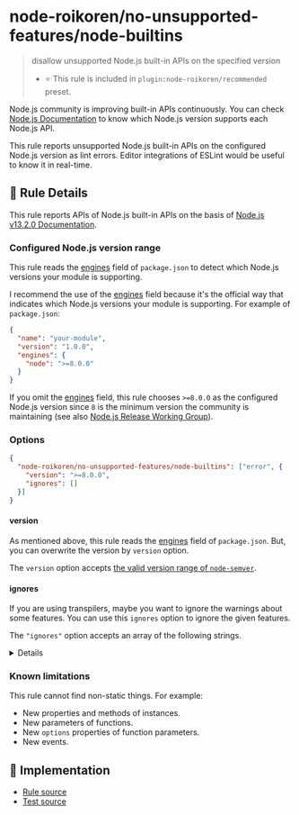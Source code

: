 # node-roikoren/no-unsupported-features/node-builtins
> disallow unsupported Node.js built-in APIs on the specified version
> - ⭐️ This rule is included in `plugin:node-roikoren/recommended` preset.

Node.js community is improving built-in APIs continuously.
You can check [Node.js Documentation](https://nodejs.org/api/) to know which Node.js version supports each Node.js API.

This rule reports unsupported Node.js built-in APIs on the configured Node.js version as lint errors.
Editor integrations of ESLint would be useful to know it in real-time.

## 📖 Rule Details

This rule reports APIs of Node.js built-in APIs on the basis of [Node.js v13.2.0 Documentation](https://nodejs.org/docs/v13.2.0/api/).

### Configured Node.js version range

This rule reads the [engines] field of `package.json` to detect which Node.js versions your module is supporting.

I recommend the use of the [engines] field because it's the official way that indicates which Node.js versions your module is supporting.
For example of `package.json`:

```json
{
  "name": "your-module",
  "version": "1.0.0",
  "engines": {
    "node": ">=8.0.0"
  }
}
```

If you omit the [engines] field, this rule chooses `>=8.0.0` as the configured Node.js version since `8` is the minimum version the community is maintaining (see also [Node.js Release Working Group](https://github.com/nodejs/Release#readme)).

### Options

```json
{
  "node-roikoren/no-unsupported-features/node-builtins": ["error", {
    "version": ">=8.0.0",
    "ignores": []
  }]
}
```

#### version

As mentioned above, this rule reads the [engines] field of `package.json`.
But, you can overwrite the version by `version` option.

The `version` option accepts [the valid version range of `node-semver`](https://github.com/npm/node-semver#range-grammar).

#### ignores

If you are using transpilers, maybe you want to ignore the warnings about some features.
You can use this `ignores` option to ignore the given features.

The `"ignores"` option accepts an array of the following strings.

<details>

**Globals:**

- `"Buffer.alloc"`
- `"Buffer.allocUnsafe"`
- `"Buffer.allocUnsafeSlow"`
- `"Buffer.from"`
- `"TextDecoder"`
- `"TextEncoder"`
- `"URL"`
- `"URLSearchParams"`
- `"console.clear"`
- `"console.count"`
- `"console.countReset"`
- `"console.debug"`
- `"console.dirxml"`
- `"console.group"`
- `"console.groupCollapsed"`
- `"console.groupEnd"`
- `"console.table"`
- `"console.markTimeline"`
- `"console.profile"`
- `"console.profileEnd"`
- `"console.timeLog"`
- `"console.timeStamp"`
- `"console.timeline"`
- `"console.timelineEnd"`
- `"process.allowedNodeEnvironmentFlags"`
- `"process.argv0"`
- `"process.channel"`
- `"process.cpuUsage"`
- `"process.emitWarning"`
- `"process.getegid"`
- `"process.geteuid"`
- `"process.hasUncaughtExceptionCaptureCallback"`
- `"process.hrtime.bigint"`
- `"process.ppid"`
- `"process.release"`
- `"process.report"`
- `"process.setegid"`
- `"process.seteuid"`
- `"process.setUncaughtExceptionCaptureCallback"`
- `"process.stdout.getColorDepth"`
- `"process.stdout.hasColor"`
- `"process.stderr.getColorDepth"`
- `"process.stderr.hasColor"`
- `"queueMicrotask"`
- `"require.resolve.paths"`

**`assert` module:**

- `"assert.deepStrictEqual"`
- `"assert.doesNotReject"`
- `"assert.notDeepStrictEqual"`
- `"assert.rejects"`
- `"assert.strict"`
- `"assert.strict.doesNotReject"`
- `"assert.strict.rejects"`

**`async_hooks` module:**

- `"async_hooks"`
- `"async_hooks.createHook"`

**`buffer` module:**

- `"buffer.Buffer.alloc"`
- `"buffer.Buffer.allocUnsafe"`
- `"buffer.Buffer.allocUnsafeSlow"`
- `"buffer.Buffer.from"`
- `"buffer.constants"`
- `"buffer.kMaxLength"`
- `"buffer.transcode"`

**`child_process` module:**

- `"child_process.ChildProcess"`

**`console` module:**

- `"console.clear"`
- `"console.count"`
- `"console.countReset"`
- `"console.debug"`
- `"console.dirxml"`
- `"console.group"`
- `"console.groupCollapsed"`
- `"console.groupEnd"`
- `"console.table"`
- `"console.markTimeline"`
- `"console.profile"`
- `"console.profileEnd"`
- `"console.timeLog"`
- `"console.timeStamp"`
- `"console.timeline"`
- `"console.timelineEnd"`

**`crypto` module:**

- `"crypto.Certificate.exportChallenge"`
- `"crypto.Certificate.exportPublicKey"`
- `"crypto.Certificate.verifySpkac"`
- `"crypto.KeyObject"`
- `"crypto.createPrivateKey"`
- `"crypto.createPublicKey"`
- `"crypto.createSecretKey"`
- `"crypto.constants"`
- `"crypto.fips"`
- `"crypto.generateKeyPair"`
- `"crypto.generateKeyPairSync"`
- `"crypto.getCurves"`
- `"crypto.getFips"`
- `"crypto.privateEncrypt"`
- `"crypto.publicDecrypt"`
- `"crypto.randomFillSync"`
- `"crypto.randomFill"`
- `"crypto.scrypt"`
- `"crypto.scryptSync"`
- `"crypto.setFips"`
- `"crypto.sign"`
- `"crypto.timingSafeEqual"`
- `"crypto.verify"`

**`dns` module:**

- `"dns.Resolver"`
- `"dns.resolvePtr"`
- `"dns.promises"`

**`events` module:**

- `"events.EventEmitter.once"`
- `"events.once"`

**`fs` module:**

- `"fs.Dirent"`
- `"fs.copyFile"`
- `"fs.copyFileSync"`
- `"fs.mkdtemp"`
- `"fs.mkdtempSync"`
- `"fs.realpath.native"`
- `"fs.realpathSync.native"`
- `"fs.promises"`
- `"fs.writev"`
- `"fs.writevSync"`

**`http2` module:**

- `"http2"`

**`inspector` module:**

- `"inspector"`

**`module` module:**

- `"module.Module.builtinModules"`
- `"module.Module.createRequireFromPath"`
- `"module.Module.createRequire"`
- `"module.Module.syncBuiltinESMExports"`
- `"module.builtinModules"`
- `"module.createRequireFromPath"`
- `"module.createRequire"`
- `"module.syncBuiltinESMExports"`

**`os` module:**

- `"os.constants"`
- `"os.constants.priority"`
- `"os.getPriority"`
- `"os.homedir"`
- `"os.setPriority"`
- `"os.userInfo"`

**`path` module:**

- `"path.toNamespacedPath"`

**`perf_hooks` module:**

- `"perf_hooks"`
- `"perf_hooks.monitorEventLoopDelay"`

**`process` module:**

- `"process.allowedNodeEnvironmentFlags"`
- `"process.argv0"`
- `"process.channel"`
- `"process.cpuUsage"`
- `"process.emitWarning"`
- `"process.getegid"`
- `"process.geteuid"`
- `"process.hasUncaughtExceptionCaptureCallback"`
- `"process.hrtime.bigint"`
- `"process.ppid"`
- `"process.release"`
- `"process.report"`
- `"process.resourceUsage"`
- `"process.setegid"`
- `"process.seteuid"`
- `"process.setUncaughtExceptionCaptureCallback"`
- `"process.stdout.getColorDepth"`
- `"process.stdout.hasColor"`
- `"process.stderr.getColorDepth"`
- `"process.stderr.hasColor"`

**`stream` module:**

- `"stream.Readable.from"`
- `"stream.finished"`
- `"stream.pipeline"`

**`trace_events` module:**

- `"trace_events"`

**`url` module:**

- `"url.URL"`
- `"url.URLSearchParams"`
- `"url.domainToASCII"`
- `"url.domainToUnicode"`

**`util` module:**

- `"util.callbackify"`
- `"util.formatWithOptions"`
- `"util.getSystemErrorName"`
- `"util.inspect.custom"`
- `"util.inspect.defaultOptions"`
- `"util.inspect.replDefaults"`
- `"util.isDeepStrictEqual"`
- `"util.promisify"`
- `"util.TextDecoder"`
- `"util.TextEncoder"`
- `"util.types"`
- `"util.types.isBoxedPrimitive"`

**`v8` module:**

- `"v8"`
- `"v8.DefaultDeserializer"`
- `"v8.DefaultSerializer"`
- `"v8.Deserializer"`
- `"v8.Serializer"`
- `"v8.cachedDataVersionTag"`
- `"v8.deserialize"`
- `"v8.getHeapCodeStatistics"`
- `"v8.getHeapSnapshot"`
- `"v8.getHeapSpaceStatistics"`
- `"v8.serialize"`
- `"v8.writeHeapSnapshot"`

**`vm` module:**

- `"vm.Module"`
- `"vm.compileFunction"`

**`worker_threads` module:**

- `"worker_threads"`

</details>

### Known limitations

This rule cannot find non-static things.
For example:

- New properties and methods of instances.
- New parameters of functions.
- New `options` properties of function parameters.
- New events.

[engines]: https://docs.npmjs.com/files/package.json#engines

## 🔎 Implementation

- [Rule source](../../../src/rules/no-unsupported-features/node-builtins.ts)
- [Test source](../../../tests/src/rules/no-unsupported-features/node-builtins.ts)
